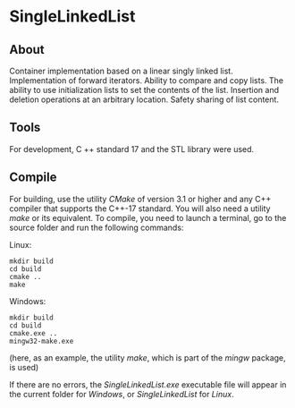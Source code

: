 # SingleLinkedList
## About

Container implementation based on a linear singly linked list. Implementation of forward iterators. Ability to compare and copy lists. The ability to use initialization lists to set the contents of the list. Insertion and deletion operations at an arbitrary location. Safety sharing of list content.

## Tools

For development, C ++ standard 17 and the STL library were used.

## Compile

For building, use the utility *CMake* of version 3.1 or higher and any C++ compiler that supports the C++-17 standard. You will also need a utility *make* or its equivalent. To compile, you need to launch a terminal, go to the source folder and run the following commands: 

Linux:

    mkdir build
    cd build
    cmake ..
    make
    
Windows:

    mkdir build
    cd build
    cmake.exe ..
    mingw32-make.exe
(here, as an example, the utility *make*, which is part of the *mingw* package, is used)

If there are no errors, the *SingleLinkedList.exe* executable file will appear in the current folder for *Windows*, or *SingleLinkedList* for *Linux*.
